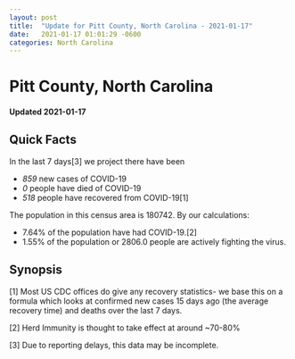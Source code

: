 ```yaml
---
layout: post
title:  "Update for Pitt County, North Carolina - 2021-01-17"
date:   2021-01-17 01:01:29 -0600
categories: North Carolina
---
```


# Pitt County, North Carolina
#### Updated 2021-01-17

## Quick Facts

In the last 7 days[3] we project there have been
- *859* new cases of COVID-19
- *0* people have died of COVID-19
- *518* people have recovered from COVID-19[1]

The population in this census area is 180742. By our calculations:
- 7.64% of the population have had COVID-19.[2]
- 1.55% of the population or 2806.0 people are actively fighting the virus.

## Synopsis




[1] Most US CDC offices do give any recovery statistics- we base this on a formula which looks at confirmed new cases
15 days ago (the average recovery time) and deaths over the last 7 days.

[2] Herd Immunity is thought to take effect at around ~70-80%

[3] Due to reporting delays, this data may be incomplete.
 
    